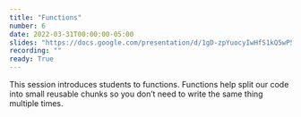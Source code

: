 ```yaml
---
title: "Functions"
number: 6
date: 2022-03-31T00:00:00-05:00
slides: "https://docs.google.com/presentation/d/1gD-zpYuocyIwHfS1kQ5wP53TYJaDKPOMY7ht0zXZGWI/edit?usp=sharing"
recording: ""
ready: True
---
```


This session introduces students to functions. Functions help split our code into small reusable chunks so you don’t need to write the same thing multiple times.